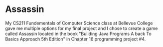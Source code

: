 # Assassin
My CS211 Fundementals of Computer Science class at Bellevue College gave me multiple options for my final project and I chose to create a game called Assassin located in the book "Building Java Programs A back To Basics Approach 5th Edition" in Chapter 16 programming project #4. 
